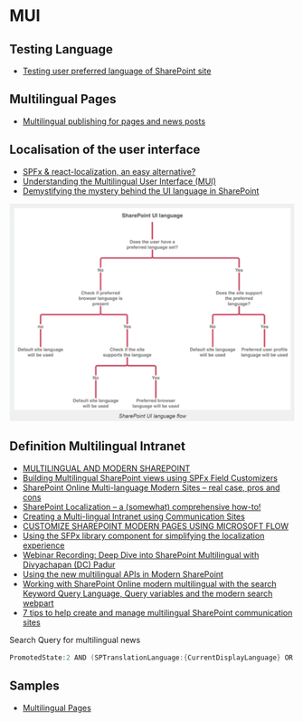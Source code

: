 # MUI

## Testing Language

- [Testing user preferred language of SharePoint site](https://pnp.github.io/script-samples/user-language-for-site/README.html?tabs=pnpps)

## Multilingual Pages

- [Multilingual publishing for pages and news posts](https://techcommunity.microsoft.com/t5/microsoft-sharepoint-blog/new-sharepoint-feature-multilingual-publishing-for-pages-and/ba-p/1432445)

## Localisation of the user interface

- [SPFx & react-localization, an easy alternative?](https://digitalworkplace365.wordpress.com/2021/04/13/spfx-react-localization-an-easy-alternative/)
- [Understanding the Multilingual User Interface (MUI)](https://docs.microsoft.com/en-us/previous-versions/office/developer/sharepoint-2010/ff800886(v=office.14))
- [Demystifying the mystery behind the UI language in SharePoint](https://www.eliostruyf.com/demystifying-the-mystery-behind-the-ui-language-in-sharepoint)

![Demystifying MUI](../assets/sharepoint-language-ui-flow.png)

## Definition Multilingual Intranet

- [MULTILINGUAL AND MODERN SHAREPOINT](https://joannecklein.com/2018/10/05/multilingual-and-modern-sharepoint/)
- [Building Multilingual SharePoint views using SPFx Field Customizers](https://www.aerieconsulting.com/blog/building-multi-lingual-sharepoint-views)
- [SharePoint Online Multi-language Modern Sites – real case, pros and cons](https://devscopeninjas.azurewebsites.net/2019/01/29/sharepoint-online-multi-language-modern-sites-real-case-pros-and-cons/)
- [SharePoint Localization – a (somewhat) comprehensive how-to!](https://www.koskila.net/how-to-sharepoint-localization/)
- [Creating a Multi-lingual Intranet using Communication Sites](https://capacreative.co.uk/2018/11/18/series-creating-a-multi-lingual-intranet-using-communication-sites/)
- [CUSTOMIZE SHAREPOINT MODERN PAGES USING MICROSOFT FLOW](http://www.sites.se/2018/08/sharepoint-modern-pages-microsoft-flow/)
- [Using the SFPx library component for simplifying the localization experience](https://www.eliostruyf.com/sfpx-library-component-simplifying-localization-experience/)
- [Webinar Recording: Deep Dive into SharePoint Multilingual with Divyachapan (DC) Padur](https://www.youtube.com/watch?v=Xwxhi4CY0_E&feature=youtu.be)
- [Using the new multilingual APIs in Modern SharePoint](https://www.eliostruyf.com/multilingual-apis-modern-sharepoint/)
- [Working with SharePoint Online modern multilingual with the search Keyword Query Language, Query variables and the modern search webpart](https://mahmoudhhassan.wordpress.com/2020/04/12/working-with-sharepoint-online-modern-multilingual-with-the-search-keyword-query-language-query-variables-and-the-modern-search-webpart/)
- [7 tips to help create and manage multilingual SharePoint communication sites](https://www.computerworld.com/article/3562354/7-tips-to-help-create-and-manage-multilingual-sharepoint-communication-sites.html)

Search Query for multilingual news

```Powershell
PromotedState:2 AND (SPTranslationLanguage:{CurrentDisplayLanguage} OR (NOT SPTranslatedLanguages:{CurrentDisplayLanguage} AND NOT SPIsTranslation:true))
```

## Samples

- [Multilingual Pages](https://github.com/SharePoint/sp-dev-solutions/tree/master/solutions/MultilingualPages)
